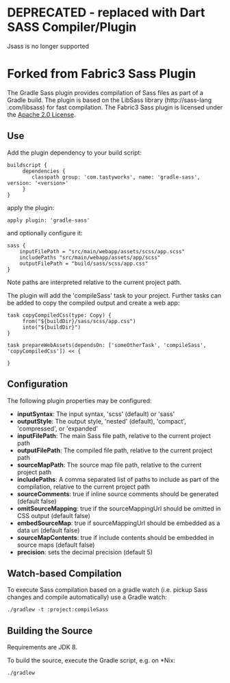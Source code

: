 # DEPRECATED - replaced with Dart SASS Compiler/Plugin

Jsass is no longer supported

Forked from Fabric3 Sass Plugin
=========================

The Gradle Sass plugin provides compilation of Sass files as part of a Gradle build. The plugin is based on the LibSass library (http://sass-lang
.com/libsass) for fast compilation. The Fabric3 Sass plugin is licensed under the [Apache 2.0 License](http://www.apache.org/licenses/LICENSE-2.0).


Use
------------------------

Add the plugin dependency to your build script:

    buildscript {
         dependencies {
            classpath group: 'com.tastyworks', name: 'gradle-sass', version: '<version>'
         }
    }

apply the plugin:


    apply plugin: 'gradle-sass'

and optionally configure it:

    sass {
        inputFilePath = "src/main/webapp/assets/scss/app.scss"
        includePaths "src/main/webapp/assets/app/scss"
        outputFilePath = "build/sass/scss/app.css"
    }

Note paths are interpreted relative to the current project path.

The plugin will add the 'compileSass' task to your project. Further tasks can be added to copy the compiled output and create a web app:

    task copyCompiledCss(type: Copy) {
         from("${buildDir}/sass/scss/app.css")
         into("${buildDir}")
    }

    task prepareWebAssets(dependsOn: ['someOtherTask', 'compileSass', 'copyCompiledCss']) << {

    }

Configuration
------------------------

The following plugin properties may be configured:

 - **inputSyntax**: The input syntax, 'scss' (default) or 'sass'
 - **outputStyle**: The output style, 'nested' (default), 'compact', 'compressed', or 'expanded'
 - **inputFilePath**: The main Sass file path, relative to the current project path
 - **outputFilePath**: The compiled file path, relative to the current project path
 - **sourceMapPath**: The source map file path, relative to the current project path
 - **includePaths**: A comma separated list of paths to include as part of the compilation,  relative to the current project path
 - **sourceComments**: true if inline source comments should be generated (default false)
 - **omitSourceMapping**: true if the sourceMappingUrl should be omitted in CSS output (default false)
 - **embedSourceMap**: true if sourceMappingUrl should be embedded as a data uri (default false)
 - **sourceMapContents**: true if include contents should be embedded in source maps (default false)
 - **precision**: sets the decimal precision (default 5)


Watch-based Compilation
------------------------

To execute Sass compilation based on a gradle watch (i.e. pickup Sass changes and compile automatically) use a Gradle watch:

    ./gradlew -t :project:compileSass


Building the Source
------------------------

Requirements are JDK 8.

To build the source, execute the Gradle script, e.g. on *Nix:

    ./gradlew
